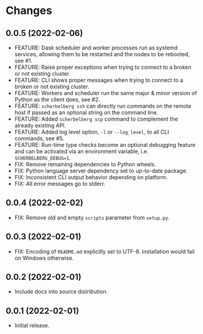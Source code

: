 # Changes

## 0.0.5 (2022-02-06)

- FEATURE: Dask scheduler and worker processes run as systemd services, allowing them to be restarted and the nodes to be rebooted, see #1.
- FEATURE: Raise proper exceptions when trying to connect to a broken or not existing cluster.
- FEATURE: CLI shows proper messages when trying to connect to a broken or not existing cluster.
- FEATURE: Workers and scheduler run the same major & minor version of Python as the client does, see #2.
- FEATURE: `scherbelberg ssh` can directly run commands on the remote host if passed as an optional string on the command line.
- FEATURE: Added `scherbelberg scp` command to complement the already existing API.
- FEATURE: Added log level option, `-l` or `--log_level`, to all CLI commands, see #5.
- FEATURE: Run-time type checks become an optional debugging feature and can be activated via an environment variable, i.e. `SCHERBELBERG_DEBUG=1`.
- FIX: Remove remaining dependencies to Python wheels.
- FIX: Python language server dependency set to up-to-date package.
- FIX: Inconsistent CLI output behavior depending on platform.
- FIX: All error messages go to stderr.

## 0.0.4 (2022-02-02)

- FIX: Remove old and empty `scripts` parameter from `setup.py`.

## 0.0.3 (2022-02-01)

- FIX: Encoding of `README.md` explicitly set to UTF-8. Installation would fail on Windows otherwise.

## 0.0.2 (2022-02-01)

- Include docs into source distribution.

## 0.0.1 (2022-02-01)

- Initial release.
